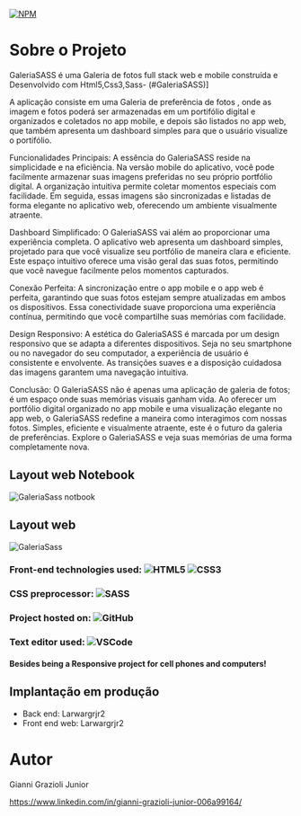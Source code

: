 [![NPM](https://img.shields.io/npm/l/react)](https://github.com/Larwargrjr2/sds1-Larwargrjr2/blob/master/LICENSE) 

# Sobre o Projeto

GaleriaSASS é uma Galeria de fotos  full stack web e mobile construída e Desenvolvido com Html5,Css3,Sass- (#GaleriaSASS)]

A aplicação consiste em uma Galeria de preferência de fotos , onde as imagem e fotos poderá ser armazenadas em um portifólio digital e organizados e  coletados no app mobile, e depois são listados no app web, que também apresenta um dashboard simples para que  o usuário visualize o portifólio.

Funcionalidades Principais:
A essência do GaleriaSASS reside na simplicidade e na eficiência. Na versão mobile do aplicativo, você pode facilmente armazenar suas imagens preferidas no seu próprio portfólio digital. A organização intuitiva permite coletar momentos especiais com facilidade. Em seguida, essas imagens são sincronizadas e listadas de forma elegante no aplicativo web, oferecendo um ambiente visualmente atraente.

Dashboard Simplificado:
O GaleriaSASS vai além ao proporcionar uma experiência completa. O aplicativo web apresenta um dashboard simples, projetado para que você visualize seu portfólio de maneira clara e eficiente. Este espaço intuitivo oferece uma visão geral das suas fotos, permitindo que você navegue facilmente pelos momentos capturados.

Conexão Perfeita:
A sincronização entre o app mobile e o app web é perfeita, garantindo que suas fotos estejam sempre atualizadas em ambos os dispositivos. Essa conectividade suave proporciona uma experiência contínua, permitindo que você compartilhe suas memórias com facilidade.

Design Responsivo:
A estética do GaleriaSASS é marcada por um design responsivo que se adapta a diferentes dispositivos. Seja no seu smartphone ou no navegador do seu computador, a experiência de usuário é consistente e envolvente. As transições suaves e a disposição cuidadosa das imagens garantem uma navegação intuitiva.

Conclusão:
O GaleriaSASS não é apenas uma aplicação de galeria de fotos; é um espaço onde suas memórias visuais ganham vida. Ao oferecer um portfólio digital organizado no app mobile e uma visualização elegante no app web, o GaleriaSASS redefine a maneira como interagimos com nossas fotos. Simples, eficiente e visualmente atraente, este é o futuro da galeria de preferências. Explore o GaleriaSASS e veja suas memórias de uma forma completamente nova.


## Layout web Notebook
![GaleriaSass notbook](https://github.com/Larwargrjr2/Super-GaleriaSASS-master/assets/153688330/976b2b8c-91e4-4f0c-ace3-c6b0ae6e19d9)
## Layout web
![GaleriaSass](https://github.com/Larwargrjr2/Super-GaleriaSASS-master/assets/153688330/a01d1498-4600-4a77-ace9-ad886a14e708)

### Front-end technologies used: ![HTML5](https://img.shields.io/badge/-HTML5-%23E44D27?style=flat-square&logo=html5&logoColor=ffffff) ![CSS3](https://img.shields.io/badge/-CSS3-%2300BFFF?style=flat-square&logo=CSS3&logoColor=ffffff)
### CSS preprocessor: ![SASS](http://img.shields.io/badge/-SASS-CD6799?style=flat-square&logo=Sass&logoColor=ffffff)
### Project hosted on: ![GitHub](https://img.shields.io/badge/-GitHub-181717?style=flat-square&logo=github)
### Text editor used: ![VSCode](http://img.shields.io/badge/-VS%20Code-007ACC?style=flat-square&logo=visual-studio-code&logoColor=ffffff)


#### Besides being a Responsive project for cell phones and computers!

## Implantação em produção
- Back end: Larwargrjr2
- Front end web: Larwargrjr2

# Autor

Gianni Grazioli Junior

https://www.linkedin.com/in/gianni-grazioli-junior-006a99164/




